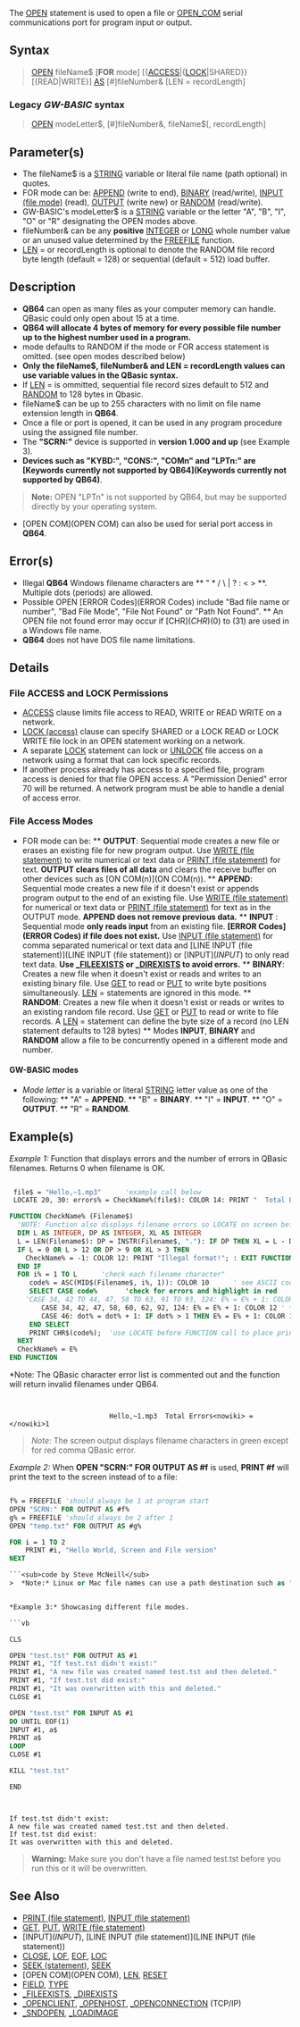 The [OPEN](OPEN) statement is used to open a file or [OPEN_COM](OPEN_COM) serial communications port for program input or output.


## Syntax

>  [OPEN](OPEN) fileName$ [**FOR** mode] [{[ACCESS](ACCESS)|{[LOCK](LOCK)|SHARED}} [{READ|WRITE}] [AS](AS) [#]fileNumber& [LEN = recordLength]


### Legacy *GW-BASIC* syntax

>  [OPEN](OPEN) modeLetter$, [#]fileNumber&, fileName$[, recordLength]


## Parameter(s)

* The fileName$ is a [STRING](STRING) variable or literal file name (path optional) in quotes. 
* FOR mode can be: [APPEND](APPEND) (write to end), [BINARY](BINARY) (read/write), [INPUT (file mode)](INPUT (file mode)) (read), [OUTPUT](OUTPUT) (write new) or [RANDOM](RANDOM) (read/write).
* GW-BASIC's modeLetter$ is a [STRING](STRING) variable or the letter "A", "B", "I", "O" or "R" designating the OPEN modes above.
* fileNumber& can be any **positive** [INTEGER](INTEGER) or [LONG](LONG) whole number value or an unused value determined by the [FREEFILE](FREEFILE) function.
* [LEN](LEN) = or recordLength is optional to denote the RANDOM file record byte length (default = 128) or sequential (default = 512) load buffer.


## Description

* **QB64** can open as many files as your computer memory can handle. QBasic could only open about 15 at a time.
* **QB64 will allocate 4 bytes of memory for every possible file number up to the highest number used in a program.**
* mode defaults to RANDOM if the mode or FOR access statement is omitted. (see open modes described below)
* **Only the fileName$, fileNumber& and LEN = recordLength values can use variable values in the QBasic syntax.**
* If [LEN](LEN) = is ommitted, sequential file record sizes default to 512 and [RANDOM](RANDOM) to 128 bytes in Qbasic.
* fileName$ can be up to 255 characters with no limit on file name extension length in **QB64**. 
* Once a file or port is opened, it can be used in any program procedure using the assigned file number. 
* The **"SCRN:"** device is supported in **version 1.000 and up** (see Example 3).
* **Devices such as "KYBD:", "CONS:", "COMn" and "LPTn:" are [Keywords currently not supported by QB64](Keywords currently not supported by QB64)**. 
>  **Note:** OPEN "LPTn" is not supported by QB64, but may be supported directly by your operating system. 
* [OPEN COM](OPEN COM) can also be used for serial port access in **QB64**.


## Error(s)

* Illegal **QB64** Windows filename characters are ** " * / \ | ? : < > **. Multiple dots (periods) are allowed.
* Possible OPEN [ERROR Codes](ERROR Codes) include "Bad file name or number", "Bad File Mode", "File Not Found" or "Path Not Found".
** An OPEN file not found error may occur if [CHR$](CHR$)(0) to (31) are used in a Windows file name.
* **QB64** does not have DOS file name limitations.


## Details

### File ACCESS and LOCK Permissions

* [ACCESS](ACCESS) clause limits file access to READ, WRITE or READ WRITE on a network.
* [LOCK (access)](LOCK (access)) clause can specify SHARED or a LOCK READ or LOCK WRITE file lock in an OPEN statement working on a network.
* A separate [LOCK](LOCK) statement can lock or [UNLOCK](UNLOCK) file access on a network using a format that can lock specific records.
* If another process already has access to a specified file, program access is denied for that file OPEN access. A "Permission Denied" error 70 will be returned. A network program must be able to handle a denial of access error.

### File Access Modes

* FOR mode can be:
** **OUTPUT**: Sequential mode creates a new file or erases an existing file for new program output. Use [WRITE (file statement)](WRITE (file statement)) to write numerical or text data or [PRINT (file statement)](PRINT (file statement)) for text. **OUTPUT clears files of all data** and clears the receive buffer on other devices such as [ON COM(n)](ON COM(n)).
** **APPEND**: Sequential mode creates a new file if it doesn't exist or appends program output to the end of an existing file. Use [WRITE (file statement)](WRITE (file statement)) for numerical or text data or [PRINT (file statement)](PRINT (file statement)) for text as in the OUTPUT mode. **APPEND does not remove previous data.** 
** **INPUT** : Sequential mode **only reads input** from an existing file. **[ERROR Codes](ERROR Codes) if file does not exist.** Use [INPUT (file statement)](INPUT (file statement)) for comma separated numerical or text data and [LINE INPUT (file statement)](LINE INPUT (file statement)) or [INPUT$](INPUT$) to only read text data. **Use [_FILEEXISTS](_FILEEXISTS) or [_DIREXISTS](_DIREXISTS) to avoid errors.**
** **BINARY**: Creates a new file when it doesn't exist or reads and writes to an existing binary file. Use [GET](GET) to read or [PUT](PUT) to write byte positions simultaneously. [LEN](LEN) = statements are ignored in this mode.
** **RANDOM**: Creates a new file when it doesn't exist or reads or writes to an existing random file record. Use [GET](GET) or [PUT](PUT) to read or write to file records. A [LEN](LEN) = statement can define the byte size of a record (no LEN statement defaults to 128 bytes)
** Modes **INPUT**, **BINARY** and **RANDOM** allow a file to be concurrently opened in a different mode and number.


#### GW-BASIC modes

* *Mode letter* is a variable or literal [STRING](STRING) letter value as one of the following:
** "A" = **APPEND**.
** "B" = **BINARY**.
** "I" = **INPUT**.
** "O" = **OUTPUT**.
** "R" = **RANDOM**.


## Example(s)

*Example 1:* Function that displays errors and the number of errors in QBasic filenames. Returns 0 when filename is OK.


```vb

 file$ = "Hello,~1.mp3"      'example call below
 LOCATE 20, 30: errors% = CheckName%(file$): COLOR 14: PRINT "  Total Errors ="; errors% 

FUNCTION CheckName% (Filename$)
  'NOTE: Function also displays filename errors so LOCATE on screen before call!
  DIM L AS INTEGER, DP AS INTEGER, XL AS INTEGER
  L = LEN(Filename$): DP = INSTR(Filename$, "."): IF DP THEN XL = L - DP 'extension
  IF L = 0 OR L > 12 OR DP > 9 OR XL > 3 THEN 
    CheckName% = -1: COLOR 12: PRINT "Illegal format!"; : EXIT FUNCTION
  END IF
  FOR i% = 1 TO L      'check each filename character"
     code% = ASC(MID$(Filename$, i%, 1)): COLOR 10      ' see ASCII codes
     SELECT CASE code%       'check for errors and highlight in red
	'CASE 34, 42 TO 44, 47, 58 TO 63, 91 TO 93, 124: E% = E% + 1: COLOR 12 ' **QBasic errors**
        CASE 34, 42, 47, 58, 60, 62, 92, 124: E% = E% + 1: COLOR 12 ' **QB64 errors**
        CASE 46: dot% = dot% + 1: IF dot% > 1 THEN E% = E% + 1: COLOR 12
     END SELECT     
     PRINT CHR$(code%);  'use LOCATE before FUNCTION call to place print
  NEXT  
  CheckName% = E%
END FUNCTION 

```
*Note: The QBasic character error list is commented out and the function will return invalid filenames under QB64.


```text


                         Hello,~1.mp3  Total Errors<nowiki> = </nowiki>1

```

> *Note:* The screen output displays filename characters in green except for red comma QBasic error.


*Example 2:* When **OPEN "SCRN:" FOR OUTPUT AS #f** is used, **PRINT #f** will print the text to the screen instead of to a file:

```vb

f% = FREEFILE 'should always be 1 at program start
OPEN "SCRN:" FOR OUTPUT AS #f%
g% = FREEFILE 'should always be 2 after 1
OPEN "temp.txt" FOR OUTPUT AS #g%

FOR i = 1 TO 2
    PRINT #i, "Hello World, Screen and File version"
NEXT 

```<sub>code by Steve McNeill</sub>
>  *Note:* Linux or Mac file names can use a path destination such as ".\SCRN:" to use SCRN: as an actual file name. 


*Example 3:* Showcasing different file modes.

```vb

CLS

OPEN "test.tst" FOR OUTPUT AS #1
PRINT #1, "If test.tst didn't exist:"
PRINT #1, "A new file was created named test.tst and then deleted."
PRINT #1, "If test.tst did exist:"
PRINT #1, "It was overwritten with this and deleted."
CLOSE #1

OPEN "test.tst" FOR INPUT AS #1
DO UNTIL EOF(1)
INPUT #1, a$
PRINT a$
LOOP
CLOSE #1

KILL "test.tst"

END


```


```text


If test.tst didn't exist:
A new file was created named test.tst and then deleted.
If test.tst did exist:
It was overwritten with this and deleted.

```

> **Warning:** Make sure you don't have a file named test.tst before you run this or it will be overwritten.


## See Also
 
* [PRINT (file statement)](PRINT (file statement)), [INPUT (file statement)](INPUT (file statement))
* [GET](GET), [PUT](PUT), [WRITE (file statement)](WRITE (file statement)) 
* [INPUT$](INPUT$), [LINE INPUT (file statement)](LINE INPUT (file statement))
* [CLOSE](CLOSE), [LOF](LOF), [EOF](EOF), [LOC](LOC)
* [SEEK (statement)](SEEK (statement)), [SEEK](SEEK)
* [OPEN COM](OPEN COM), [LEN](LEN), [RESET](RESET) 
* [FIELD](FIELD), [TYPE](TYPE)
* [_FILEEXISTS](_FILEEXISTS), [_DIREXISTS](_DIREXISTS)
* [_OPENCLIENT](_OPENCLIENT), [_OPENHOST](_OPENHOST), [_OPENCONNECTION](_OPENCONNECTION) (TCP/IP)
* [_SNDOPEN](_SNDOPEN), [_LOADIMAGE](_LOADIMAGE)




